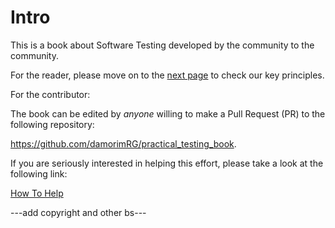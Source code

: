 Intro
=====

This is a book about Software Testing developed by the community to the community.

For the reader, please move on to the <a href="principles.html">next page</a> to check our key principles.

For the contributor:

The book can be edited by *anyone* willing to make a Pull Request (PR) to the following repository:

  <a href="https://github.com/damorimRG/practical_testing_book">https://github.com/damorimRG/practical_testing_book</a>.

If you are seriously interested in helping this effort, please take a look at the following link:

  <a href="misc/howtohelp.html">How To Help</a>


---add copyright and other bs---